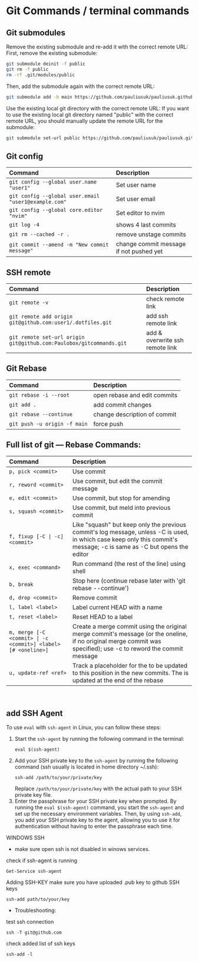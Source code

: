 # Git Commands / terminal commands <br>

## Git submodules
Remove the existing submodule and re-add it with the correct remote URL:
First, remove the existing submodule:
```bash
git submodule deinit -f public
git rm -f public
rm -rf .git/modules/public
```
Then, add the submodule again with the correct remote URL:
```bash
git submodule add -b main https://github.com/pauliusuk/pauliusuk.github.io.git public
```
Use the existing local git directory with the correct remote URL:
If you want to use the existing local git directory named "public" with the correct remote URL, you should manually update the remote URL for the submodule:
```bash
git submodule set-url public https://github.com/pauliusuk/pauliusuk.github.io.git
```

## Git config
| Command | Description |
| :--  | :-- |
| `git config --global user.name "user1"`              | Set user name |
| `git config --global user.email "user1@example.com"` | Set user email |
| `git config --global core.editor "nvim"`             | Set editor to nvim |
| `git log -4`                                         | shows 4 last commits |
| `git rm --cached -r .`                               | remove unstage commits |
|`git commit --amend -m "New commit message"`          | change commit message if not pushed yet |

## SSH remote
| Command | Description |
| :--  | :-- |
|  `git remote -v`                                            | check remote link |
|  `git remote add origin git@github.com:user1/.dotfiles.git` | add ssh remote link |
|  `git remote set-url origin git@github.com:Paulobox/gitcommands.git` | add & overwrite ssh remote link |


## Git Rebase
| Command | Description |
| :--  | :-- |
|  `git rebase -i --root`                             | open rebase and edit commits |
|  `git add .`                                        | add commit changes |
|  `git rebase --continue`                            | change description of commit |
|  `git push -u origin -f main`                       | force push |

## Full list of git — Rebase Commands:
| Command | Description |
| :-- | :-- |
| `p, pick <commit>` | Use commit |
| `r, reword <commit>` | Use commit, but edit the commit message |
| `e, edit <commit>` | Use commit, but stop for amending |
| `s, squash <commit>` | Use commit, but meld into previous commit |
| `f, fixup [-C \| -c] <commit>` | Like "squash" but keep only the previous commit's log message, unless -C is used, in which case keep only this commit's message; -c is same as -C but opens the editor |
| `x, exec <command>` | Run command (the rest of the line) using shell |
| `b, break` | Stop here (continue rebase later with 'git rebase --continue') |
| `d, drop <commit>` | Remove commit |
| `l, label <label>` | Label current HEAD with a name |
| `t, reset <label>` | Reset HEAD to a label |
| `m, merge [-C <commit> \| -c <commit>] <label> [# <oneline>]` | Create a merge commit using the original merge commit's message (or the oneline, if no original merge commit was specified); use -c <commit> to reword the commit message |
| `u, update-ref <ref>` | Track a placeholder for the <ref> to be updated to this position in the new commits. The <ref> is updated at the end of the rebase |



<br>

## add SSH Agent
To use `eval` with `ssh-agent` in Linux, you can follow these steps:
1. Start the `ssh-agent` by running the following command in the terminal:
   ```
   eval $(ssh-agent)
   ```
2. Add your SSH private key to the `ssh-agent` by running the following command (ssh usually is located in home directory ~/.ssh):
   ```
   ssh-add /path/to/your/private/key
   ```
   Replace `/path/to/your/private/key` with the actual path to your SSH private key file.
3. Enter the passphrase for your SSH private key when prompted.
By running the `eval $(ssh-agent)` command, you start the `ssh-agent` and set up the necessary environment variables. Then, by using `ssh-add`, you add your SSH private key to the agent, allowing you to use it for authentication without having to enter the passphrase each time.

WINDOWS SSH
- make sure open ssh is not disabled in winows services.<br>

check if ssh-agent is running
```
Get-Service ssh-agent
```

Adding SSH-KEY make sure you have uploaded .pub key to github SSH keys
```
ssh-add path/to/your/key
```

- Troubleshooting:

test ssh connection
```
ssh -T git@github.com
```

check added list of ssh keys
```
ssh-add -l
```
